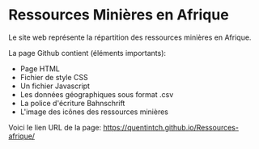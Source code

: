 # Ressources Minières en Afrique

Le site web représente la répartition des ressources minières en Afrique. 

La page Github contient (éléments importants):

 - Page HTML
 - Fichier de style CSS
 - Un fichier Javascript
 - Les données géographiques sous format .csv
 - La police d'écriture Bahnschrift
 - L'image des icônes des ressources minières

Voici le lien URL de la page: https://quentintch.github.io/Ressources-afrique/